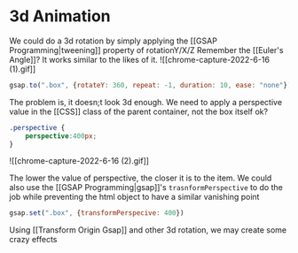 # 3d Animation
We could do a 3d rotation by simply applying the [[GSAP Programming|tweening]] property of rotationY/X/Z
Remember the [[Euler's Angle]]? It works similar to the likes of it. ![[chrome-capture-2022-6-16 (1).gif]]
```js
gsap.to(".box", {rotateY: 360, repeat: -1, duration: 10, ease: "none"})
```

The problem is, it doesn;t look 3d enough. We need to apply a perspective value in the [[CSS]] class of the parent container, not the box itself ok?
```css
.perspective {
	perspective:400px;
}
```

![[chrome-capture-2022-6-16 (2).gif]]

The lower the value of perspective, the closer it is to the item. We could also use the [[GSAP Programming|gsap]]'s `trasnformPerspective` to do the job while preventing the html object to have a similar vanishing point
```js
gsap.set(".box", {transformPerspecive: 400})
```

Using [[Transform Origin Gsap]] and other 3d rotation, we may create some crazy effects